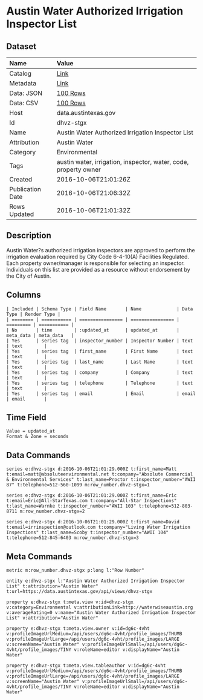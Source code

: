 # Austin Water Authorized Irrigation Inspector List

## Dataset

| Name | Value |
| :--- | :---- |
| Catalog | [Link](https://catalog.data.gov/dataset/austin-water-authorized-irrigation-inspector-list) |
| Metadata | [Link](https://data.austintexas.gov/api/views/dhvz-stgx) |
| Data: JSON | [100 Rows](https://data.austintexas.gov/api/views/dhvz-stgx/rows.json?max_rows=100) |
| Data: CSV | [100 Rows](https://data.austintexas.gov/api/views/dhvz-stgx/rows.csv?max_rows=100) |
| Host | data.austintexas.gov |
| Id | dhvz-stgx |
| Name | Austin Water Authorized Irrigation Inspector List |
| Attribution | Austin Water |
| Category | Environmental |
| Tags | austin water, irrigation, inspector, water, code, property owner |
| Created | 2016-10-06T21:01:26Z |
| Publication Date | 2016-10-06T21:06:32Z |
| Rows Updated | 2016-10-06T21:01:32Z |

## Description

Austin Water?s authorized irrigation inspectors are approved to perform the irrigation evaluation required by City Code 6-4-10(A) Facilities Regulated. Each property owner/manager is responsible for selecting an inspector. Individuals on this list are provided as a resource without endorsement by the City of Austin.

## Columns

```ls
| Included | Schema Type | Field Name       | Name             | Data Type | Render Type |
| ======== | =========== | ================ | ================ | ========= | =========== |
| No       | time        | :updated_at      | updated_at       | meta_data | meta_data   |
| Yes      | series tag  | inspector_number | Inspector Number | text      | text        |
| Yes      | series tag  | first_name       | First Name       | text      | text        |
| Yes      | series tag  | last_name        | Last Name        | text      | text        |
| Yes      | series tag  | company          | Company          | text      | text        |
| Yes      | series tag  | telephone        | Telephone        | text      | text        |
| Yes      | series tag  | email            | Email            | email     | email       |
```

## Time Field

```ls
Value = updated_at
Format & Zone = seconds
```

## Data Commands

```ls
series e:dhvz-stgx d:2016-10-06T21:01:29.000Z t:first_name=Matt t:email=matt@absoluteenvironmental.net t:company="Absolute Commercial & Environmental Services" t:last_name=Proctor t:inspector_number="AWII 87" t:telephone=512-560-1099 m:row_number.dhvz-stgx=1

series e:dhvz-stgx d:2016-10-06T21:01:29.000Z t:first_name=Eric t:email=Eric@All-StarTexas.com t:company="All-Star Inspections" t:last_name=Warnke t:inspector_number="AWII 103" t:telephone=512-803-8711 m:row_number.dhvz-stgx=2

series e:dhvz-stgx d:2016-10-06T21:01:29.000Z t:first_name=David t:email=irrinspection@outlook.com t:company="Living Water Irrigation Inspections" t:last_name=Scoby t:inspector_number="AWII 104" t:telephone=512-845-6403 m:row_number.dhvz-stgx=3
```

## Meta Commands

```ls
metric m:row_number.dhvz-stgx p:long l:"Row Number"

entity e:dhvz-stgx l:"Austin Water Authorized Irrigation Inspector List" t:attribution="Austin Water" t:url=https://data.austintexas.gov/api/views/dhvz-stgx

property e:dhvz-stgx t:meta.view v:id=dhvz-stgx v:category=Environmental v:attributionLink=http://waterwiseaustin.org v:averageRating=0 v:name="Austin Water Authorized Irrigation Inspector List" v:attribution="Austin Water"

property e:dhvz-stgx t:meta.view.owner v:id=dg6c-4vht v:profileImageUrlMedium=/api/users/dg6c-4vht/profile_images/THUMB v:profileImageUrlLarge=/api/users/dg6c-4vht/profile_images/LARGE v:screenName="Austin Water" v:profileImageUrlSmall=/api/users/dg6c-4vht/profile_images/TINY v:roleName=editor v:displayName="Austin Water"

property e:dhvz-stgx t:meta.view.tableauthor v:id=dg6c-4vht v:profileImageUrlMedium=/api/users/dg6c-4vht/profile_images/THUMB v:profileImageUrlLarge=/api/users/dg6c-4vht/profile_images/LARGE v:screenName="Austin Water" v:profileImageUrlSmall=/api/users/dg6c-4vht/profile_images/TINY v:roleName=editor v:displayName="Austin Water"
```